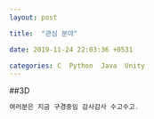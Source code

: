 ```yaml
---
layout: post

title:  "관심 분야"

date: 2019-11-24 22:03:36 +0531

categories: C  Python  Java  Unity
---
```




##3D
```javascript
여러분은 지금 구경중임 감사감사 수고수고.

```